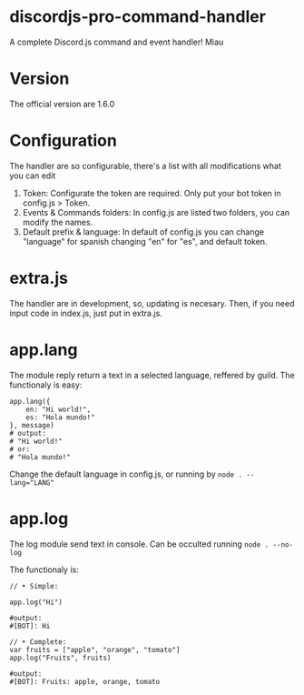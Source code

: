 # discordjs-pro-command-handler
A complete Discord.js command and event handler! Miau

# Version

The official version are 1.6.0

# Configuration

The handler are so configurable, there's a list with all modifications what you can edit

1) Token:
	Configurate the token are required.
	Only put your bot token in config.js > Token. 
2) Events & Commands folders:
	In config.js are listed two folders, you can modify the names.
3) Default prefix & language:
	In default of config.js you can change "language" for spanish changing "en" for "es", and default token.

# extra.js

The handler are in development, so, updating is necesary.
Then, if you need input code in index.js, just put in extra.js.

# app.lang
The module reply return a text in a selected language, reffered by guild.
The functionaly is easy:
```
app.lang({
	en: "Hi world!",
	es: "Hola mundo!"
}, message)
# output:
# "Hi world!"
# or:
# "Hola mundo!"
```

Change the default language in config.js, or running by ```node . --lang="LANG"```

# app.log

The log module send text in console.
Can be occulted running ```node . --no-log```

The functionaly is:
```
// • Simple:

app.log("Hi")

#output: 
#[BOT]: Hi

// • Complete:
var fruits = ["apple", "orange", "tomato"]
app.log("Fruits", fruits)

#output: 
#[BOT]: Fruits: apple, orange, tomato
```
